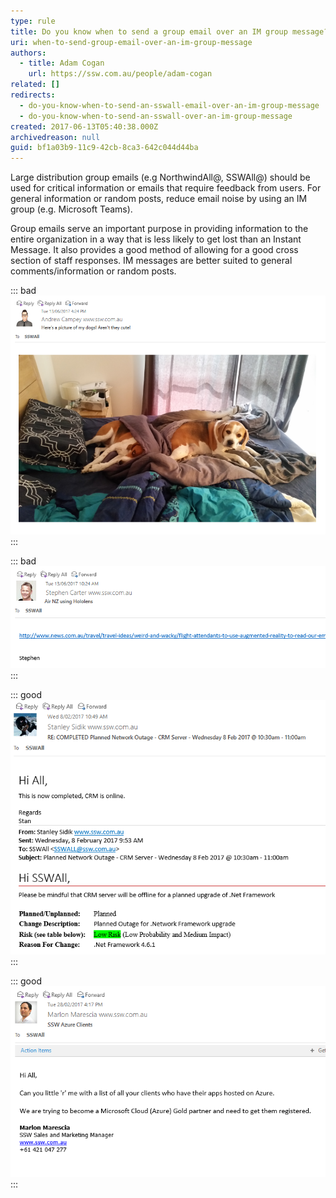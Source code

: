 ```yaml
---
type: rule
title: Do you know when to send a group email over an IM group message?
uri: when-to-send-group-email-over-an-im-group-message
authors:
  - title: Adam Cogan
    url: https://ssw.com.au/people/adam-cogan
related: []
redirects:
  - do-you-know-when-to-send-an-sswall-email-over-an-im-group-message
  - do-you-know-when-to-send-an-sswall-over-an-im-group-message
created: 2017-06-13T05:40:38.000Z
archivedreason: null
guid: bf1a03b9-11c9-42cb-8ca3-642c044d44ba
---
```


Large distribution group emails (e.g NorthwindAll@, SSWAll@) should be used for critical information or emails that require feedback from users. For general information or random posts, reduce email noise by using an IM group (e.g. Microsoft Teams).

<!--endintro-->

Group emails serve an important purpose in providing information to the entire organization in a way that is less likely to get lost than an Instant Message. It also provides a good method of allowing for a good cross section of staff responses. IM messages are better suited to general comments/information or random posts.

::: bad
![Bad example - No information. Not relevant for all staff to see](bad1.png)
:::

::: bad
![Bad example - This should have been shared in a group. Not via a group email](bad2.png)
:::

::: good
![Good example - Clearly talks about an outage that will affect all users](good1.png)
:::

::: good
![Good example - Gets the information out to all staff so that they can respond if they can assist](good2.png)
:::
